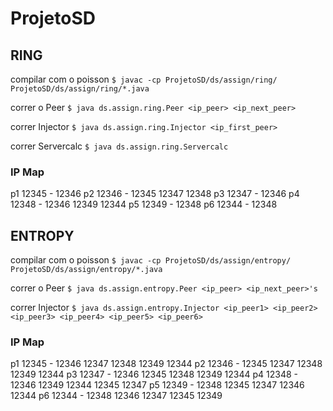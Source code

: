 # ProjetoSD

## RING

compilar com o poisson
`$ javac -cp ProjetoSD/ds/assign/ring/ ProjetoSD/ds/assign/ring/*.java`

correr o Peer
`$ java ds.assign.ring.Peer <ip_peer> <ip_next_peer>`

correr Injector
`$ java ds.assign.ring.Injector <ip_first_peer>`

correr Servercalc
`$ java ds.assign.ring.Servercalc`

### IP Map
p1 12345 - 12346
p2 12346 - 12345 12347 12348
p3 12347 - 12346
p4 12348 - 12346 12349 12344
p5 12349 - 12348
p6 12344 - 12348

## ENTROPY

compilar com o poisson
`$ javac -cp ProjetoSD/ds/assign/entropy/ ProjetoSD/ds/assign/entropy/*.java`

correr o Peer
`$ java ds.assign.entropy.Peer <ip_peer> <ip_next_peer>'s`

correr Injector
`$ java ds.assign.entropy.Injector <ip_peer1> <ip_peer2> <ip_peer3> <ip_peer4> <ip_peer5> <ip_peer6>`

### IP Map
p1 12345 - 12346 12347 12348 12349 12344
p2 12346 - 12345 12347 12348 12349 12344
p3 12347 - 12346 12345 12348 12349 12344
p4 12348 - 12346 12349 12344 12345 12347
p5 12349 - 12348 12345 12347 12346 12344
p6 12344 - 12348 12346 12347 12345 12349
